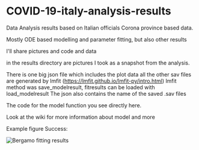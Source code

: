 # COVID-19-italy-analysis-results
Data Analysis results based on Italian officials Corona province based data.

Mostly ODE based modelling and parameter fitting, but also other results

I'll share pictures and code and data

in the results directory are pictures I took as a snapshot from the analysis.

There is one big json file which includes the plot data
all the other sav files are generated by lmfit (https://lmfit.github.io/lmfit-py/intro.html)
lmfit method was save_modelresult, fitresults can be loaded with load_modelresult
The json also contains the name of the saved .sav files

The code for the model function you see directly here.


Look at the wiki for more information about model and more

Example figure Success:

![Bergamo fitting results](/images/logo.png)
